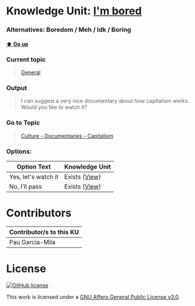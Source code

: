 # Knowledge Unit: [I&#039;m bored](../../knowledge_units/general/im-bored.md)
### Alternatives:   Boredom   /  Meh   /  Idk   /  Boring 
#### [:arrow_up: Go up](../../topics/general.md)
### Current topic
> [General](../../topics/general.md)
### Output
> I can suggest a very nice documentary about how capitalism works. Would you like to watch it?
### Go to Topic
> [Culture - Documentaries - Capitalism](../../topics/culture-documentaries-capitalism.md)

### Options: 

| Option Text | Knowledge Unit |
| - | - |  
| Yes, let&#039;s watch it  |  Exists ([View](../../knowledge_units/culture-documentaries-capitalism/yes-lets-watch-it.md))  |  
| No, I&#039;ll pass  |  Exists ([View](../../knowledge_units/culture-documentaries-capitalism/no-ill-pass.md))  | 

# Contributors

| Contributor/s to this KU |
| - | 
| Pau Garcia-Mila |

# License
[![GitHub license](https://img.shields.io/github/license/inbrainz/cerebro)](https://github.com/inbrainz/cerebro/blob/master/LICENSE)

This work is licensed under a [GNU Affero General Public License v3.0](https://www.gnu.org/licenses/agpl-3.0.txt).